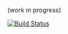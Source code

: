 (work in progress)

[![Build Status](https://secure.travis-ci.org/AriaMinaei/esterakt.png)](http://travis-ci.org/AriaMinaei/esterakt)